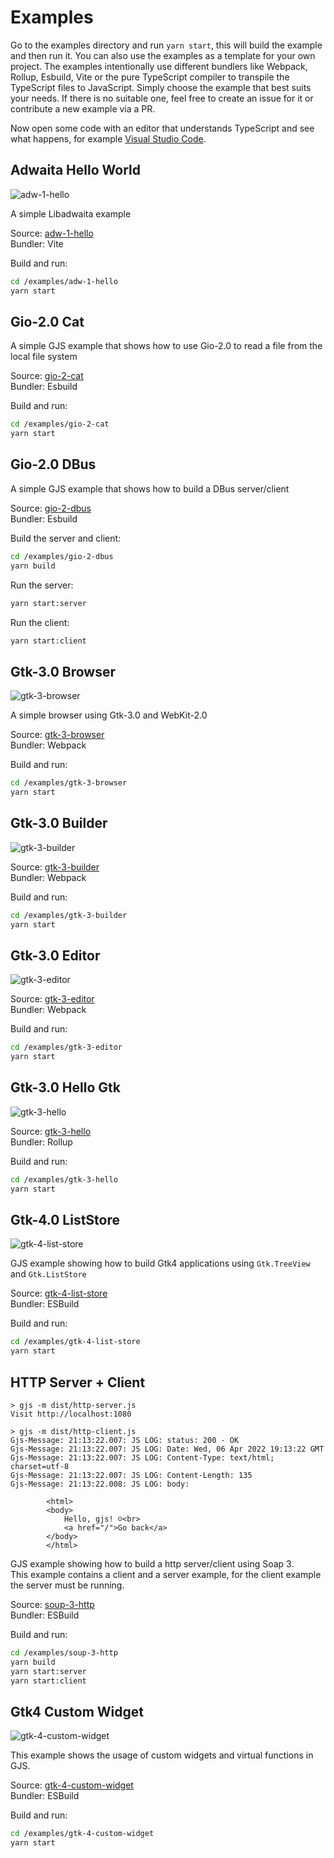 # Examples

Go to the examples directory and run `yarn start`, this will build the example and then run it.
You can also use the examples as a template for your own project. The examples intentionally use different bundlers like Webpack, Rollup, Esbuild, Vite or the pure TypeScript compiler to transpile the TypeScript files to JavaScript. Simply choose the example that best suits your needs. If there is no suitable one, feel free to create an issue for it or contribute a new example via a PR.

Now open some code with an editor that understands TypeScript and see what happens, for example
[Visual Studio Code](https://code.visualstudio.com/).


## Adwaita Hello World
![adw-1-hello](adw-1-hello/preview.png)

A simple Libadwaita example

Source: [adw-1-hello](adw-1-hello)  
Bundler: Vite  

Build and run:
```bash
cd /examples/adw-1-hello
yarn start
```

## Gio-2.0 Cat

A simple GJS example that shows how to use Gio-2.0 to read a file from the local file system

Source: [gio-2-cat](gio-2-cat)  
Bundler: Esbuild  

Build and run:
```bash
cd /examples/gio-2-cat
yarn start
```

## Gio-2.0 DBus

A simple GJS example that shows how to build a DBus server/client

Source: [gio-2-dbus](gio-2-dbus)  
Bundler: Esbuild  

Build the server and client:
```bash
cd /examples/gio-2-dbus
yarn build
```

Run the server:
```bash
yarn start:server
```

Run the client:
```bash
yarn start:client
```

## Gtk-3.0 Browser
![gtk-3-browser](gtk-3-browser/preview.png)

A simple browser using Gtk-3.0 and WebKit-2.0

Source: [gtk-3-browser](gtk-3-browser)  
Bundler: Webpack  

Build and run:
```bash
cd /examples/gtk-3-browser
yarn start
```

## Gtk-3.0 Builder
![gtk-3-builder](gtk-3-builder/preview.png)

Source: [gtk-3-builder](gtk-3-builder)  
Bundler: Webpack  

Build and run:
```bash
cd /examples/gtk-3-builder
yarn start
```

## Gtk-3.0 Editor
![gtk-3-editor](gtk-3-editor/preview.png)

Source: [gtk-3-editor](gtk-3-editor)  
Bundler: Webpack  

Build and run:
```bash
cd /examples/gtk-3-editor
yarn start
```

## Gtk-3.0 Hello Gtk
![gtk-3-hello](gtk-3-hello/preview.png)

Source: [gtk-3-hello](gtk-3-hello)  
Bundler: Rollup    

Build and run:
```bash
cd /examples/gtk-3-hello
yarn start
```

## Gtk-4.0 ListStore
![gtk-4-list-store](gtk-4-list-store/preview.png)

GJS example showing how to build Gtk4 applications using `Gtk.TreeView` and `Gtk.ListStore`

Source: [gtk-4-list-store](gtk-4-list-store)  
Bundler: ESBuild  

Build and run:
```bash
cd /examples/gtk-4-list-store
yarn start
```

## HTTP Server + Client

```
> gjs -m dist/http-server.js
Visit http://localhost:1080
```

```
> gjs -m dist/http-client.js
Gjs-Message: 21:13:22.007: JS LOG: status: 200 - OK
Gjs-Message: 21:13:22.007: JS LOG: Date: Wed, 06 Apr 2022 19:13:22 GMT
Gjs-Message: 21:13:22.007: JS LOG: Content-Type: text/html; charset=utf-8
Gjs-Message: 21:13:22.007: JS LOG: Content-Length: 135
Gjs-Message: 21:13:22.008: JS LOG: body:

        <html>
        <body>
            Hello, gjs! ☺<br>
            <a href="/">Go back</a>
        </body>
        </html>
```


GJS example showing how to build a http server/client using Soap 3.  
This example contains a client and a server example, for the client example the server must be running.

Source: [soup-3-http](soup-3-http)  
Bundler: ESBuild  

Build and run:
```bash
cd /examples/soup-3-http
yarn build
yarn start:server
yarn start:client
```

## Gtk4 Custom Widget
![gtk-4-custom-widget](gtk-4-custom-widget/preview.png)

This example shows the usage of custom widgets and virtual functions in GJS.

Source: [gtk-4-custom-widget](gtk-4-custom-widget)  
Bundler: ESBuild    

Build and run:
```bash
cd /examples/gtk-4-custom-widget
yarn start
```